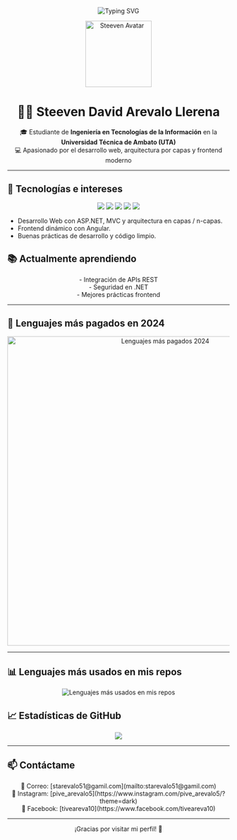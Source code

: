 <!-- Animación SVG con texto -->
<p align="center">
  <img src="https://readme-typing-svg.demolab.com?font=Fira+Code&weight=500&size=24&pause=1000&center=true&vCenter=true&width=435&lines=Hola%2C+soy+Steeven+David;Apasionado+por+el+Desarrollo+Web;Con+ASP.NET%2C+Angular+y+m%C3%A1s" alt="Typing SVG" />
</p>

<!-- Foto de perfil (puedes reemplazar con la tuya si subes una a GitHub) -->
<p align="center">
  <img src="https://avatars.githubusercontent.com/u/000000?v=4" width="150" alt="Steeven Avatar" />
</p>

<h1 align="center">👨‍💻 Steeven David Arevalo Llerena</h1>

<p align="center">
  🎓 Estudiante de <strong>Ingeniería en Tecnologías de la Información</strong> en la <strong>Universidad Técnica de Ambato (UTA)</strong><br>
  💻 Apasionado por el desarrollo web, arquitectura por capas y frontend moderno
</p>

---

## 🚀 Tecnologías e intereses

<p align="center">
  <img src="https://img.shields.io/badge/-ASP.NET-512BD4?style=for-the-badge&logo=.net&logoColor=white" />
  <img src="https://img.shields.io/badge/-Angular-DD0031?style=for-the-badge&logo=angular&logoColor=white" />
  <img src="https://img.shields.io/badge/-HTML5-E34F26?style=for-the-badge&logo=html5&logoColor=white" />
  <img src="https://img.shields.io/badge/-CSS3-1572B6?style=for-the-badge&logo=css3&logoColor=white" />
  <img src="https://img.shields.io/badge/-JavaScript-F7DF1E?style=for-the-badge&logo=javascript&logoColor=black" />
</p>

- Desarrollo Web con ASP.NET, MVC y arquitectura en capas / n-capas.
- Frontend dinámico con Angular.
- Buenas prácticas de desarrollo y código limpio.

## 📚 Actualmente aprendiendo

<p align="center">
  - Integración de APIs REST<br>
  - Seguridad en .NET<br>
  - Mejores prácticas frontend
</p>

---

## 💸 Lenguajes más pagados en 2024

<p align="center">
  <img src="https://github.com/denvercoder1/github-readme-streak-stats/blob/master/images/languages-salary.svg?raw=true" width="700" alt="Lenguajes más pagados 2024" />
</p>

---

## 📊 Lenguajes más usados en mis repos

<p align="center">
  <img src="https://github-readme-stats.vercel.app/api/top-langs/?username=pive51&layout=compact&theme=tokyonight" alt="Lenguajes más usados en mis repos" />
</p>

## 📈 Estadísticas de GitHub

<p align="center">
  <img src="https://github-readme-stats.vercel.app/api?username=pive51&show_icons=true&theme=tokyonight" />
</p>

---

## 📫 Contáctame

<p align="center">
  📧 Correo: [starevalo51@gamil.com](mailto:starevalo51@gamil.com)<br>
  📸 Instagram: [pive_arevalo5](https://www.instagram.com/pive_arevalo5/?theme=dark)<br>
  👤 Facebook: [tiveareva10](https://www.facebook.com/tiveareva10)
</p>

---

<p align="center">¡Gracias por visitar mi perfil! 🙌</p>
